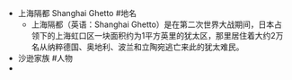 - 上海隔都 Shanghai Ghetto  #地名
	- 上海隔都（英语：Shanghai Ghetto）是在第二次世界大战期间，日本占领下的上海虹口区一块面积约为1平方英里的犹太区，那里居住着大约2万名从纳粹德国、奥地利、波兰和立陶宛逃亡来此的犹太难民。
- 沙逊家族 #人物
-